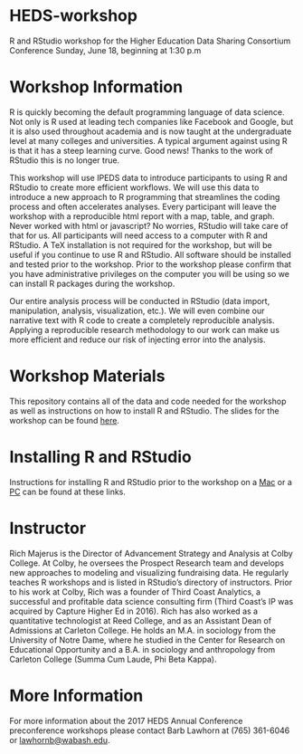 # HEDS-workshop
R and RStudio workshop for the Higher Education Data Sharing Consortium Conference
Sunday, June 18, beginning at 1:30 p.m 

# Workshop Information

R is quickly becoming the default programming language of data science. Not only is R used at leading tech companies like Facebook and Google, but it is also used throughout academia and is now taught at the undergraduate level at many colleges and universities. A typical argument against using R is that it has a steep learning curve. Good news! Thanks to the work of RStudio this is no longer true.

This workshop will use IPEDS data to introduce participants to using R and RStudio to create more efficient workflows. We will use this data to introduce a new approach to R programming that streamlines the coding process and often accelerates analyses. Every participant will leave the workshop with a reproducible html report with a map, table, and graph. Never worked with html or javascript? No worries, RStudio will take care of that for us. All participants will need access to a computer with R and RStudio. A TeX installation is not required for the workshop, but will be useful if you continue to use R and RStudio. All software should be installed and tested prior to the workshop. Prior to the workshop please confirm that you have administrative privileges on the computer you will be using so we can install R packages during the workshop.

Our entire analysis process will be conducted in RStudio (data import, manipulation, analysis, visualization, etc.). We will even combine our narrative text with R code to create a completely reproducible analysis. Applying a reproducible research methodology to our work can make us more efficient and reduce our risk of injecting error into the analysis.

# Workshop Materials

This repository contains all of the data and code needed for the workshop as well as instructions on how to install R and RStudio.  The slides for the workshop can be found <a href="https://docs.google.com/presentation/d/11GWOihHr0eaIKlly4DwgspvRJUBx3C0IDWcu8kgVkQw/edit?usp=sharing" target="_blank">here</a>.    

# Installing R and RStudio

Instructions for installing R and RStudio prior to the workshop on a <a href="http://www.reed.edu/data-at-reed/software/R/r_studio.html" target="_blank">Mac</a> or a <a href="http://www.reed.edu/data-at-reed/software/R/r_studio_pc.html" target="_blank">PC</a> can be found at these links. 

# Instructor 

Rich Majerus is the Director of Advancement Strategy and Analysis at Colby College. At Colby, he oversees the Prospect Research team and develops new approaches to modeling and visualizing fundraising data. He regularly teaches R workshops and is listed in RStudio’s directory of instructors. Prior to his work at Colby, Rich was a founder of Third Coast Analytics, a successful and profitable data science consulting firm (Third Coast’s IP was acquired by Capture Higher Ed in 2016). Rich has also worked as a quantitative technologist at Reed College, and as an Assistant Dean of Admissions at Carleton College. He holds an M.A. in sociology from the University of Notre Dame, where he studied in the Center for Research on Educational Opportunity and a B.A. in sociology and anthropology from Carleton College (Summa Cum Laude, Phi Beta Kappa).


# More Information

For more information about the 2017 HEDS Annual Conference preconference workshops please contact Barb Lawhorn at (765) 361-6046 or lawhornb@wabash.edu. 



